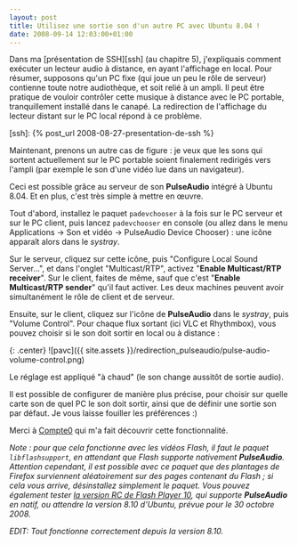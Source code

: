 ```yaml
---
layout: post
title: Utilisez une sortie son d'un autre PC avec Ubuntu 8.04 !
date: 2008-09-14 12:03:00+01:00
---
```


Dans ma [présentation de SSH][ssh] (au chapitre 5), j'expliquais comment
exécuter un lecteur audio à distance, en ayant l'affichage en local. Pour
résumer, supposons qu'un PC fixe (qui joue un peu le rôle de serveur) contienne
toute notre audiothèque, et soit relié à un ampli. Il peut être pratique de
vouloir contrôler cette musique à distance avec le PC portable, tranquillement
installé dans le canapé. La redirection de l'affichage du lecteur distant sur le
PC local répond à ce problème.

[ssh]: {% post_url 2008-08-27-presentation-de-ssh %}

Maintenant, prenons un autre cas de figure : je veux que les sons qui sortent
actuellement sur le PC portable soient finalement redirigés vers l'ampli (par
exemple le son d'une vidéo lue dans un navigateur).

Ceci est possible grâce au serveur de son **PulseAudio** intégré à Ubuntu 8.04.
Et en plus, c'est très simple à mettre en œuvre.

Tout d'abord, installez le paquet `padevchooser` à la fois sur le PC serveur et
sur le PC client, puis lancez `padevchooser` en console (ou allez dans le menu
Applications → Son et vidéo → PulseAudio Device Chooser) : une icône apparaît
alors dans le *systray*.

Sur le serveur, cliquez sur cette icône, puis "Configure Local Sound Server…",
et dans l'onglet "Multicast/RTP", activez "**Enable Multicast/RTP receiver**".
Sur le client, faites de même, sauf que c'est "**Enable Multicast/RTP sender**"
qu'il faut activer.  Les deux machines peuvent avoir simultanément le rôle de
client et de serveur.

Ensuite, sur le client, cliquez sur l'icône de **PulseAudio** dans le *systray*,
puis "Volume Control". Pour chaque flux sortant (ici VLC et Rhythmbox), vous
pouvez choisir si le son doit sortir en local ou à distance :

{: .center}
![pavc]({{ site.assets }}/redirection_pulseaudio/pulse-audio-volume-control.png)

Le réglage est appliqué "à chaud" (le son change aussitôt de sortie audio).

Il est possible de configurer de manière plus précise, pour choisir sur quelle
carte son de quel PC le son doit sortir, ainsi que de définir une sortie son par
défaut. Je vous laisse fouiller les préférences :)

Merci à [Compte0][] qui m'a fait découvrir cette fonctionnalité.

[Compte0]: http://forum.ubuntu-fr.org/viewtopic.php?pid=2047197#p2047197

_Note : pour que cela fonctionne avec les vidéos Flash, il faut le paquet
`libflashsupport`, en attendant que *Flash* supporte nativement **PulseAudio**.
Attention cependant, il est possible avec ce paquet que des plantages de Firefox
surviennent aléatoirement sur des pages contenant du *Flash* ; si cela vous
arrive, désinstallez simplement le paquet. Vous pouvez également tester [la
version RC de Flash Player
10](http://labs.adobe.com/downloads/flashplayer10.html), qui supporte
**PulseAudio** en natif, ou attendre la version 8.10 d'Ubuntu, prévue pour le 30
octobre 2008._

_EDIT: Tout fonctionne correctement depuis la version 8.10._
